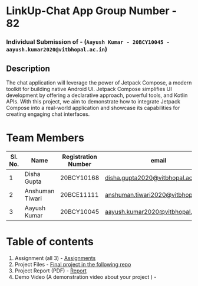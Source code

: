 # LinkUp-Chat App Group Number - 82

### Individual Submission of - (```Aayush Kumar - 20BCY10045 - aayush.kumar2020@vitbhopal.ac.in```)

## Description

The chat application will leverage the power of Jetpack Compose, a modern toolkit for building native Android UI. Jetpack Compose simplifies UI development by offering a declarative approach, powerful tools, and Kotlin APIs. With this project, we aim to demonstrate how to integrate Jetpack Compose into a real-world application and showcase its capabilities for creating engaging chat interfaces.

# Team Members

| Sl. No. | Name            | Registration Number | email                               |
|---------|-----------------|---------------------|-------------------------------------|
| 1       | Disha Gupta     | 20BCY10168          | disha.gupta2020@vitbhopal.ac.in     |
| 2       | Anshuman Tiwari | 20BCE11111          | anshuman.tiwari2020@vitbhopal.ac.in |
| 3       | Aayush Kumar    | 20BCY10045          | aayush.kumar2020@vitbhopal.ac.in    |

# Table of contents

1. Assignment (all 3) - [Assignments](https://github.com/smartinternz02/SI-GuidedProject-525364-1688112465/tree/main/Assignments)
3. Project Files - [Final project in the following repo](https://github.com/smartinternz02/SI-GuidedProject-525364-1688112465/tree/main)
4. Project Report (PDF) - [Report](https://github.com/smartinternz02/SI-GuidedProject-525364-1688112465/blob/main/Final%20Report/Final%20Report.pdf)
5. Demo Video (A demonstration video about your project ) - 
